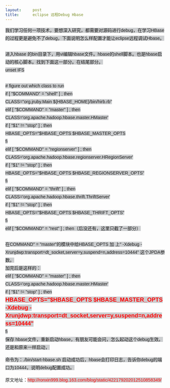 ```yaml
---
layout:     post
title:      eclipse 远程Debug Hbase
---
```

<div id="article_content" class="article_content clearfix csdn-tracking-statistics" data-pid="blog" data-mod="popu_307" data-dsm="post">
								            <link rel="stylesheet" href="https://csdnimg.cn/release/phoenix/template/css/ck_htmledit_views-f76675cdea.css">
						<div class="htmledit_views" id="content_views">
                <span style="font-family:Arial, Helvetica, simsun, u5b8bu4f53;font-size:14px;line-height:25px;text-align:left;background-color:rgb(204,206,208);">我们学习任何一项技术，要想深入研究，都需要对源码进行debug，在学习HBase的过程更是避免不了debug，下面说明怎么样配置才能让eclipse远程调试Hbase。</span><br style="line-height:25px;font-family:Arial, Helvetica, simsun, u5b8bu4f53;font-size:14px;text-align:left;background-color:rgb(204,206,208);"><br style="line-height:25px;font-family:Arial, Helvetica, simsun, u5b8bu4f53;font-size:14px;text-align:left;background-color:rgb(204,206,208);"><span style="font-family:Arial, Helvetica, simsun, u5b8bu4f53;font-size:14px;line-height:25px;text-align:left;background-color:rgb(204,206,208);">进入hbase 的bin目录下，用vi编辑hbase文件。hbase的shell脚本。也是hbase启动的核心脚本。找到下面这一部分。在结尾部分。</span><br style="line-height:25px;font-family:Arial, Helvetica, simsun, u5b8bu4f53;font-size:14px;text-align:left;background-color:rgb(204,206,208);"><span style="font-family:Arial, Helvetica, simsun, u5b8bu4f53;font-size:14px;line-height:25px;text-align:left;background-color:rgb(204,206,208);">unset IFS</span><br style="line-height:25px;font-family:Arial, Helvetica, simsun, u5b8bu4f53;font-size:14px;text-align:left;background-color:rgb(204,206,208);"><br style="line-height:25px;font-family:Arial, Helvetica, simsun, u5b8bu4f53;font-size:14px;text-align:left;background-color:rgb(204,206,208);"><span style="font-family:Arial, Helvetica, simsun, u5b8bu4f53;font-size:14px;line-height:25px;text-align:left;background-color:rgb(204,206,208);"># figure out which class to run</span><br style="line-height:25px;font-family:Arial, Helvetica, simsun, u5b8bu4f53;font-size:14px;text-align:left;background-color:rgb(204,206,208);"><span style="font-family:Arial, Helvetica, simsun, u5b8bu4f53;font-size:14px;line-height:25px;text-align:left;background-color:rgb(204,206,208);">if [ "$COMMAND" = "shell" ] ; then</span><br style="line-height:25px;font-family:Arial, Helvetica, simsun, u5b8bu4f53;font-size:14px;text-align:left;background-color:rgb(204,206,208);"><span style="font-family:Arial, Helvetica, simsun, u5b8bu4f53;font-size:14px;line-height:25px;text-align:left;background-color:rgb(204,206,208);"> CLASS="org.jruby.Main ${HBASE_HOME}/bin/hirb.rb"</span><br style="line-height:25px;font-family:Arial, Helvetica, simsun, u5b8bu4f53;font-size:14px;text-align:left;background-color:rgb(204,206,208);"><span style="font-family:Arial, Helvetica, simsun, u5b8bu4f53;font-size:14px;line-height:25px;text-align:left;background-color:rgb(204,206,208);">elif [ "$COMMAND" = "master" ] ; then</span><br style="line-height:25px;font-family:Arial, Helvetica, simsun, u5b8bu4f53;font-size:14px;text-align:left;background-color:rgb(204,206,208);"><span style="font-family:Arial, Helvetica, simsun, u5b8bu4f53;font-size:14px;line-height:25px;text-align:left;background-color:rgb(204,206,208);"> CLASS='org.apache.hadoop.hbase.master.HMaster'</span><br style="line-height:25px;font-family:Arial, Helvetica, simsun, u5b8bu4f53;font-size:14px;text-align:left;background-color:rgb(204,206,208);"><span style="font-family:Arial, Helvetica, simsun, u5b8bu4f53;font-size:14px;line-height:25px;text-align:left;background-color:rgb(204,206,208);"> if [ "$1" != "stop" ] ; then</span><br style="line-height:25px;font-family:Arial, Helvetica, simsun, u5b8bu4f53;font-size:14px;text-align:left;background-color:rgb(204,206,208);"><span style="font-family:Arial, Helvetica, simsun, u5b8bu4f53;font-size:14px;line-height:25px;text-align:left;background-color:rgb(204,206,208);"> HBASE_OPTS="$HBASE_OPTS $HBASE_MASTER_OPTS</span><br style="line-height:25px;font-family:Arial, Helvetica, simsun, u5b8bu4f53;font-size:14px;text-align:left;background-color:rgb(204,206,208);"><span style="font-family:Arial, Helvetica, simsun, u5b8bu4f53;font-size:14px;line-height:25px;text-align:left;background-color:rgb(204,206,208);"> fi</span><br style="line-height:25px;font-family:Arial, Helvetica, simsun, u5b8bu4f53;font-size:14px;text-align:left;background-color:rgb(204,206,208);"><span style="font-family:Arial, Helvetica, simsun, u5b8bu4f53;font-size:14px;line-height:25px;text-align:left;background-color:rgb(204,206,208);">elif [ "$COMMAND" = "regionserver" ] ; then</span><br style="line-height:25px;font-family:Arial, Helvetica, simsun, u5b8bu4f53;font-size:14px;text-align:left;background-color:rgb(204,206,208);"><span style="font-family:Arial, Helvetica, simsun, u5b8bu4f53;font-size:14px;line-height:25px;text-align:left;background-color:rgb(204,206,208);"> CLASS='org.apache.hadoop.hbase.regionserver.HRegionServer'</span><br style="line-height:25px;font-family:Arial, Helvetica, simsun, u5b8bu4f53;font-size:14px;text-align:left;background-color:rgb(204,206,208);"><span style="font-family:Arial, Helvetica, simsun, u5b8bu4f53;font-size:14px;line-height:25px;text-align:left;background-color:rgb(204,206,208);"> if [ "$1" != "stop" ] ; then</span><br style="line-height:25px;font-family:Arial, Helvetica, simsun, u5b8bu4f53;font-size:14px;text-align:left;background-color:rgb(204,206,208);"><span style="font-family:Arial, Helvetica, simsun, u5b8bu4f53;font-size:14px;line-height:25px;text-align:left;background-color:rgb(204,206,208);"> HBASE_OPTS="$HBASE_OPTS $HBASE_REGIONSERVER_OPTS"</span><br style="line-height:25px;font-family:Arial, Helvetica, simsun, u5b8bu4f53;font-size:14px;text-align:left;background-color:rgb(204,206,208);"><span style="font-family:Arial, Helvetica, simsun, u5b8bu4f53;font-size:14px;line-height:25px;text-align:left;background-color:rgb(204,206,208);"> fi</span><br style="line-height:25px;font-family:Arial, Helvetica, simsun, u5b8bu4f53;font-size:14px;text-align:left;background-color:rgb(204,206,208);"><span style="font-family:Arial, Helvetica, simsun, u5b8bu4f53;font-size:14px;line-height:25px;text-align:left;background-color:rgb(204,206,208);">elif [ "$COMMAND" = "thrift" ] ; then</span><br style="line-height:25px;font-family:Arial, Helvetica, simsun, u5b8bu4f53;font-size:14px;text-align:left;background-color:rgb(204,206,208);"><span style="font-family:Arial, Helvetica, simsun, u5b8bu4f53;font-size:14px;line-height:25px;text-align:left;background-color:rgb(204,206,208);"> CLASS='org.apache.hadoop.hbase.thrift.ThriftServer'</span><br style="line-height:25px;font-family:Arial, Helvetica, simsun, u5b8bu4f53;font-size:14px;text-align:left;background-color:rgb(204,206,208);"><span style="font-family:Arial, Helvetica, simsun, u5b8bu4f53;font-size:14px;line-height:25px;text-align:left;background-color:rgb(204,206,208);"> if [ "$1" != "stop" ] ; then</span><br style="line-height:25px;font-family:Arial, Helvetica, simsun, u5b8bu4f53;font-size:14px;text-align:left;background-color:rgb(204,206,208);"><span style="font-family:Arial, Helvetica, simsun, u5b8bu4f53;font-size:14px;line-height:25px;text-align:left;background-color:rgb(204,206,208);"> HBASE_OPTS="$HBASE_OPTS $HBASE_THRIFT_OPTS"</span><br style="line-height:25px;font-family:Arial, Helvetica, simsun, u5b8bu4f53;font-size:14px;text-align:left;background-color:rgb(204,206,208);"><span style="font-family:Arial, Helvetica, simsun, u5b8bu4f53;font-size:14px;line-height:25px;text-align:left;background-color:rgb(204,206,208);"> fi</span><br style="line-height:25px;font-family:Arial, Helvetica, simsun, u5b8bu4f53;font-size:14px;text-align:left;background-color:rgb(204,206,208);"><span style="font-family:Arial, Helvetica, simsun, u5b8bu4f53;font-size:14px;line-height:25px;text-align:left;background-color:rgb(204,206,208);">elif [ "$COMMAND" = "rest" ] ; then（后没还有，这里只截了一部分）</span><br style="line-height:25px;font-family:Arial, Helvetica, simsun, u5b8bu4f53;font-size:14px;text-align:left;background-color:rgb(204,206,208);"><br style="line-height:25px;font-family:Arial, Helvetica, simsun, u5b8bu4f53;font-size:14px;text-align:left;background-color:rgb(204,206,208);"><span style="font-family:Arial, Helvetica, simsun, u5b8bu4f53;font-size:14px;line-height:25px;text-align:left;background-color:rgb(204,206,208);">在COMMAND" = "master"的模块中给HBASE_OPTS 加 上" -Xdebug -Xrunjdwp:transport=dt_socket,server=y,suspend=n,address=10444"
 这个JPDA参数。</span><br style="line-height:25px;font-family:Arial, Helvetica, simsun, u5b8bu4f53;font-size:14px;text-align:left;background-color:rgb(204,206,208);"><span style="font-family:Arial, Helvetica, simsun, u5b8bu4f53;font-size:14px;line-height:25px;text-align:left;background-color:rgb(204,206,208);">加完后是这样的：</span><br style="line-height:25px;font-family:Arial, Helvetica, simsun, u5b8bu4f53;font-size:14px;text-align:left;background-color:rgb(204,206,208);"><span style="font-family:Arial, Helvetica, simsun, u5b8bu4f53;font-size:14px;line-height:25px;text-align:left;background-color:rgb(204,206,208);">elif [ "$COMMAND" = "master" ] ; then</span><br style="line-height:25px;font-family:Arial, Helvetica, simsun, u5b8bu4f53;font-size:14px;text-align:left;background-color:rgb(204,206,208);"><span style="font-family:Arial, Helvetica, simsun, u5b8bu4f53;font-size:14px;line-height:25px;text-align:left;background-color:rgb(204,206,208);"> CLASS='org.apache.hadoop.hbase.master.HMaster'</span><br style="line-height:25px;font-family:Arial, Helvetica, simsun, u5b8bu4f53;font-size:14px;text-align:left;background-color:rgb(204,206,208);"><span style="font-family:Arial, Helvetica, simsun, u5b8bu4f53;font-size:14px;line-height:25px;text-align:left;background-color:rgb(204,206,208);"> if [ "$1" != "stop" ] ; then</span><br style="line-height:25px;font-family:Arial, Helvetica, simsun, u5b8bu4f53;font-size:14px;text-align:left;background-color:rgb(204,206,208);"><strong><span style="font-size:18px;"><span style="font-family:Arial, Helvetica, simsun, u5b8bu4f53;line-height:25px;text-align:left;background-color:rgb(204,206,208);"></span><span style="color:rgb(255,0,0);line-height:25px;font-family:Arial, Helvetica, simsun, u5b8bu4f53;text-align:left;background-color:rgb(204,206,208);">HBASE_OPTS="$HBASE_OPTS
 $HBASE_MASTER_OPTS -Xdebug -Xrunjdwp:transport=dt_socket,server=y,suspend=n,address=10444"</span></span></strong><br style="line-height:25px;font-family:Arial, Helvetica, simsun, u5b8bu4f53;font-size:14px;text-align:left;background-color:rgb(204,206,208);"><span style="font-family:Arial, Helvetica, simsun, u5b8bu4f53;font-size:14px;line-height:25px;text-align:left;background-color:rgb(204,206,208);"> fi</span><br style="line-height:25px;font-family:Arial, Helvetica, simsun, u5b8bu4f53;font-size:14px;text-align:left;background-color:rgb(204,206,208);"><span style="font-family:Arial, Helvetica, simsun, u5b8bu4f53;font-size:14px;line-height:25px;text-align:left;background-color:rgb(204,206,208);">保存 hbase文件，重新启动hbase，有朋友可能会问，怎么起动这个debug生效。还是和原来一样启动，</span><br style="line-height:25px;font-family:Arial, Helvetica, simsun, u5b8bu4f53;font-size:14px;text-align:left;background-color:rgb(204,206,208);"><p><span style="font-family:Arial, Helvetica, simsun, u5b8bu4f53;font-size:14px;line-height:25px;text-align:left;background-color:rgb(204,206,208);">命令为：./bin/start-hbase.sh 启动成功后，hbase会打印日志，告诉你debug的端口为10444，说明debug配置成功。</span></p>
<p style="text-align:left;"><span style="font-family:Arial, Helvetica, simsun, u5b8bu4f53;"><span style="font-size:14px;line-height:25px;">原文地址：<span style="color:rgb(255,0,0);font-family:Arial, Helvetica, simsun, u5b8bu4f53;font-size:14px;line-height:25px;text-align:left;background-color:rgb(204,206,208);">http://ronxin999.blog.163.com/blog/static/422179202012510858349/</span></span></span></p>            </div>
                </div>